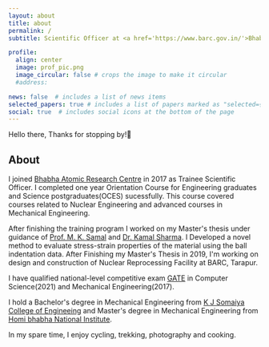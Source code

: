 ```yaml
---
layout: about
title: about
permalink: /
subtitle: Scientific Officer at <a href='https://www.barc.gov.in/'>Bhabha Atomic Research Centre</a>.

profile:
  align: center
  image: prof_pic.png
  image_circular: false # crops the image to make it circular
  #address: 

news: false  # includes a list of news items
selected_papers: true # includes a list of papers marked as "selected={true}"
social: true  # includes social icons at the bottom of the page
---
```


Hello there, Thanks for stopping by!👋

## About

I joined [Bhabha Atomic Research Centre](https://www.barc.gov.in/) in 2017 as Trainee Scientific Officer. I completed one year Orientation Course for Engineering graduates and Science postgraduates(OCES) sucessfully. This course covered courses related to Nuclear Engineering and advanced courses in Mechanical Engineering.

After finishing the training program I worked on my Master's thesis under guidance of [Prof. M. K. Samal](https://scholar.google.com/citations?user=QRgDjXYAAAAJ) and [Dr. Kamal Sharma](https://www.researchgate.net/profile/Kamal-Sharma-5). I Developed a novel method to evaluate stress-strain properties of the material using the ball indentation data. After Finishing my Master's Thesis in 2019, I'm working on design and construction of Nuclear Reprocessing Facility at BARC, Tarapur.

I have qualified national-level competitive exam [GATE](https://en.wikipedia.org/wiki/Graduate_Aptitude_Test_in_Engineering) in Computer Science(2021) and  Mechanical Engineering(2017).


I hold a Bachelor's degree in Mechanical Engineering from [K J Somaiya College of Engineeing](https://kjsce.somaiya.edu/en) and Master's degree in Mechanical Engineering from [Homi bhabha National Institute](http://www.hbni.ac.in/).

In my spare time, I enjoy cycling, trekking, photography and cooking.

